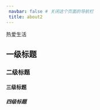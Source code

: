 ```yaml
---
 navbar: false # 关闭这个页面的导航栏
 title: about2
---
```


热爱生活

## 一级标题      <!-- 一个# 是一级标题，一共有六级 -->
### 二级标题
#### 三级标题
##### 四级标题

